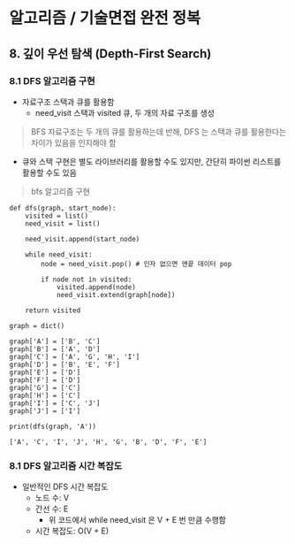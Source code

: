# 알고리즘 / 기술면접 완전 정복

## 8. 깊이 우선 탐색 (Depth-First Search)

### 8.1 DFS 알고리즘 구현
- 자료구조 스택과 큐를 활용함
  - need_visit 스택과 visited 큐, 두 개의 자료 구조를 생성

> BFS 자료구조는 두 개의 큐를 활용하는데 반해, DFS 는 스택과 큐를 활용한다는 차이가 있음을 인지해야 함

- 큐와 스택 구현은 별도 라이브러리를 활용할 수도 있지만, 간단히 파이썬 리스트를 활용할 수도 있음

> bfs 알고리즘 구현
```
def dfs(graph, start_node):
    visited = list()
    need_visit = list()

    need_visit.append(start_node)

    while need_visit:
        node = need_visit.pop() # 인자 없으면 맨끝 데이터 pop
        
        if node not in visited:
            visited.append(node)
            need_visit.extend(graph[node])

    return visited

graph = dict()

graph['A'] = ['B', 'C']
graph['B'] = ['A', 'D']
graph['C'] = ['A', 'G', 'H', 'I']
graph['D'] = ['B', 'E', 'F']
graph['E'] = ['D']
graph['F'] = ['D']
graph['G'] = ['C']
graph['H'] = ['C']
graph['I'] = ['C', 'J']
graph['J'] = ['I']

print(dfs(graph, 'A'))
```
```
['A', 'C', 'I', 'J', 'H', 'G', 'B', 'D', 'F', 'E']
```


### 8.1 DFS 알고리즘 시간 복잡도
- 일반적인 DFS 시간 복잡도
  - 노드 수: V
  - 간선 수: E
    - 위 코드에서 while need_visit 은 V + E 번 만큼 수행함
  - 시간 복잡도: O(V + E)